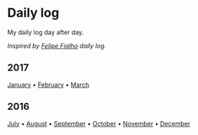 # Daily log

My daily log day after day.

*Inspired by [Felipe Fialho](https://github.com/lfeh/dailylog) daily log.*

## 2017

[January](/log/2017/01/README.md) • [February](/log/2017/02/README.md) • [March](/log/2017/03/README.md)

## 2016

[July](/log/2016/07/README.md) • [August](/log/2016/08/README.md) • [September](/log/2016/09/README.md) • [October](/log/2016/10/README.md) • [November](/log/2016/11/README.md) • [December](/log/2016/12/README.md)
